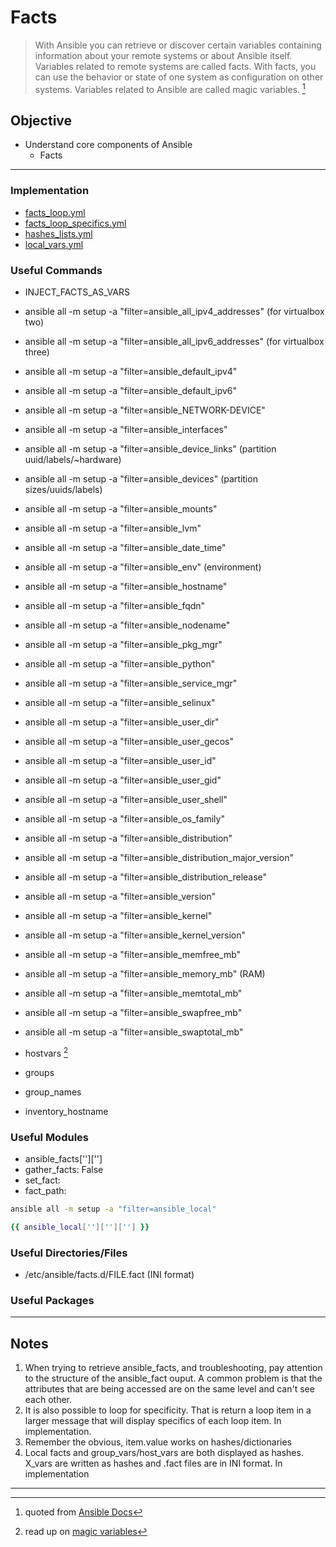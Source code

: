 # Facts

> With Ansible you can retrieve or discover certain variables containing information about your remote systems or about Ansible itself. Variables related to remote systems are called facts. With facts, you can use the behavior or state of one system as configuration on other systems. Variables related to Ansible are called magic variables. [^facts]


## Objective
* Understand core components of Ansible
	* Facts

---

### Implementation
* [facts_loop.yml](facts_loop.yml)
* [facts_loop_specifics.yml](facts_loop_specifics.yml)
* [hashes_lists.yml](hashes_lists.yml)
* [local_vars.yml](local_vars.yml)

### Useful Commands
* INJECT_FACTS_AS_VARS
* ansible all -m setup -a "filter=ansible_all_ipv4_addresses" (for virtualbox two)
* ansible all -m setup -a "filter=ansible_all_ipv6_addresses" (for virtualbox three)
* ansible all -m setup -a "filter=ansible_default_ipv4"
* ansible all -m setup -a "filter=ansible_default_ipv6"
* ansible all -m setup -a "filter=ansible_NETWORK-DEVICE"
* ansible all -m setup -a "filter=ansible_interfaces"


* ansible all -m setup -a "filter=ansible_device_links" (partition uuid/labels/~hardware)
* ansible all -m setup -a "filter=ansible_devices" (partition sizes/uuids/labels)
* ansible all -m setup -a "filter=ansible_mounts"
* ansible all -m setup -a "filter=ansible_lvm"


* ansible all -m setup -a "filter=ansible_date_time"
* ansible all -m setup -a "filter=ansible_env" (environment)
* ansible all -m setup -a "filter=ansible_hostname"
* ansible all -m setup -a "filter=ansible_fqdn"
* ansible all -m setup -a "filter=ansible_nodename"
* ansible all -m setup -a "filter=ansible_pkg_mgr"
* ansible all -m setup -a "filter=ansible_python"
* ansible all -m setup -a "filter=ansible_service_mgr"
* ansible all -m setup -a "filter=ansible_selinux"


* ansible all -m setup -a "filter=ansible_user_dir"
* ansible all -m setup -a "filter=ansible_user_gecos"
* ansible all -m setup -a "filter=ansible_user_id"
* ansible all -m setup -a "filter=ansible_user_gid"
* ansible all -m setup -a "filter=ansible_user_shell"


* ansible all -m setup -a "filter=ansible_os_family"
* ansible all -m setup -a "filter=ansible_distribution"
* ansible all -m setup -a "filter=ansible_distribution_major_version"
* ansible all -m setup -a "filter=ansible_distribution_release"
* ansible all -m setup -a "filter=ansible_version"


* ansible all -m setup -a "filter=ansible_kernel"
* ansible all -m setup -a "filter=ansible_kernel_version"


* ansible all -m setup -a "filter=ansible_memfree_mb"
* ansible all -m setup -a "filter=ansible_memory_mb" (RAM)
* ansible all -m setup -a "filter=ansible_memtotal_mb"
* ansible all -m setup -a "filter=ansible_swapfree_mb"
* ansible all -m setup -a "filter=ansible_swaptotal_mb"


* hostvars [^magic]
* groups
* group_names
* inventory_hostname


### Useful Modules
* ansible_facts['']['']
* gather_facts: False
* set_fact: 
* fact_path:

```zsh
ansible all -m setup -a "filter=ansible_local"
```

```zsh
{{ ansible_local[''][''][''] }}
```


### Useful Directories/Files
* /etc/ansible/facts.d/FILE.fact (INI format)


### Useful Packages

---

## Notes
1. When trying to retrieve ansible_facts, and troubleshooting, pay attention to the structure of the ansible_fact ouput. A common problem is that the attributes that are being accessed are on the same level and can't see each other. 
2. It is also possible to loop for specificity. That is return a loop item in a larger message that will display specifics of each loop item. In implementation.
3. Remember the obvious, item.value works on hashes/dictionaries
4. Local facts and group_vars/host_vars are both displayed as hashes. X_vars are written as hashes and .fact files are in INI format. In implementation


---
[^facts]: quoted from [Ansible Docs](https://docs.ansible.com/ansible/latest/user_guide/playbooks_vars_facts.html)
[^magic]: read up on [magic variables](https://docs.ansible.com/ansible/latest/reference_appendices/special_variables.html#special-variables)


